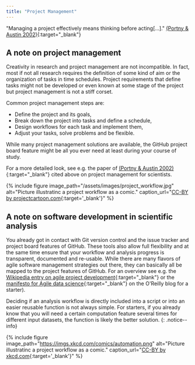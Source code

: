 ```yaml
---
title: "Project Management"
---
```


"Managing a project effectively means thinking before acting[...]." [(Portny & Austin 2002)](https://www.sciencemag.org/careers/2002/07/project-management-scientists){:target="_blank"}

## A note on project management
Creativity in research and project management are not incompatible. In fact, most if not all research requires the definition of some kind of aim or the organization of tasks in time schedules. Project requirements that define tasks might not be developed or even known at some stage of the project but project management is not a stiff corset. 

Common project management steps are:
* Define the project and its goals,
* Break down the project into tasks and define a schedule,
* Design workflows for each task and implement them,
* Adjust your tasks, solve problems and be flexible.

While many project management solutions are available, the GitHub project board feature might be all you ever need at least during your course of study.

For a more detailed look, see e.g. the paper of [(Portny & Austin 2002)](https://www.sciencemag.org/careers/2002/07/project-management-scientists){:target="_blank"} cited above on project management for scientists.



{% include figure image_path="/assets/images/project_workflow.jpg" alt="Picture illustratinc a project workflow as a comic." caption_url="[CC-BY by projectcartoon.com](http://www.projectcartoon.com/cartoon/2100083/new){:target='_blank'}" %}


## A note on software development in scientific analysis
You already got in contact with Git version control and the issue tracker and project board features of GitHub. These tools also allow full flexibility and at the same time ensure that your workflow and analysis progress is transparent, documented and re-usable. While there are many flavors of agile software management strategies out there, they can basically all be mapped to the project features of GitHub. For an overview see e.g. the [Wikipedia entry on agile project development](https://en.wikipedia.org/wiki/Agile_software_development){:target="_blank"} or the [manifesto for Agile data science](https://www.oreilly.com/ideas/a-manifesto-for-agile-data-science){:target="_blank"} on the O'Reilly blog for a starter).

Deciding if an analysis workflow is directly included into a script or into an easier reusable function is not always simple. For starters, if you already know that you will need a certain computation feature several times for different input datasets, the function is likely the better solution.
{: .notice--info}

{% include figure image_path="https://imgs.xkcd.com/comics/automation.png" alt="Picture illustratinc a project workflow as a comic." caption_url="[CC-BY by xkcd.com](https://xkcd.com/1319/){:target='_blank'}" %}